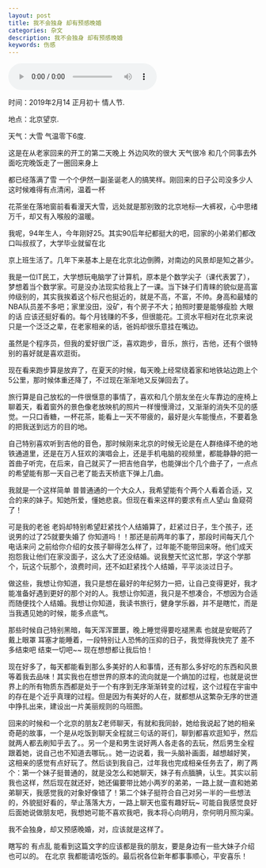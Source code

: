 ```yaml
---
layout: post
title: 我不会独身 却有预感晚婚
categories: 杂文
description: 我不会独身 却有预感晚婚
keywords: 伤感
---
```


<audio controls="controls" autoplay="autoplay" playsinline="" webkit-playsinline="">  
<source src="https://link.hhtjim.com/163/1318284264.mp3" type="audio/mpeg">  
</audio>

时间：2019年2月14  正月初十 情人节.

地点：北京望京.

天气：大雪 气温零下6度.

  这是在从老家回来的开工的第二天晚上 外边风吹的很大 天气很冷 和几个同事去外面吃完晚饭走了一圈回来身上

都已经落满了雪 一个个伊然一副圣诞老人的搞笑样。刚回来的日子公司没多少人 这时候难得有点清闲，温着一杯

花茶坐在落地窗前看看漫天大雪，远处就是那别致的北京地标—大裤衩，心中思绪万千，却又有入喉般的温暖。

  我呢，94年生人，今年刚好25。其实90后年纪都挺大的吧，回家的小弟弟们都改口叫叔叔了，大学毕业就留在北

京上班生活了。几年下来基本上是在北京北边倒腾，对南边的风景却是知之甚少。

  我是一位IT民工，大学想玩电脑学了计算机，原本是个数学尖子（课代表罢了），梦想着当个数学家。可是没办法现实给我上了一课。当下妹子们青睐的貌似是高富帅级别的，其实我挨着这个标尺也挺近的，就是不高，不富，不帅。身高和最矮的NBA队员差不多吧；家里没田，没矿，有个房子不大；拍照时要是能够瘦脸 大眼的话 应该还挺好看的。每个月钱赚的不多，但很能花。工资水平相对在北京来说只是一个泛泛之辈，在老家相亲的话，爸妈却很乐意挂在嘴边。

  虽然是个程序员，但我的爱好很广泛，喜欢跑步，音乐，旅行，吉他，还有个很特别的喜好就是喜欢逛街。

现在看来跑步算是放弃了，在夏天的时候，每天晚上经常绕着家和地铁站边跑上个5公里，那时候体重还降了，不过现在渐渐地又反弹回去了。

  旅行算是自己放松的一件很惬意的事情了，喜欢和几个朋友坐在火车靠边的座椅上聊着天，看着窗外的景色像老放映机的照片一样慢慢滑过，又渐渐的消失不见的感觉。一只口香糖，一杯花茶，能看上一天不带疲的，最好是火车能慢点，不要着急的把我送到远方的目的地。

 自己特别喜欢听到吉他的音色，那时候刚来北京的时候无论是在人群络绎不绝的地铁通道里，还是在万人狂欢的演唱会上，还是手机电脑的视频里，都能静静的把一首曲子听完，在后来，自己就买了一把吉他自学，也能弹出个几个曲子了，一点点的希望能有那一天自己老了能去天桥底下弹上几曲。

  我就是一个这样简单 普普通通的一个大众人，我希望能有个两个人看着合适，又合的来的妹子。知她所爱，懂她悲哀。但现在看来这样的要求有点人望山 鱼窥荷了！

可是我的老爸 老妈却特别希望赶紧找个人结婚算了，赶紧过日子，生个孩子，还说男的过了25就要失婚了 你知道吗！！那还是前两年的事了，那段时间每天几个电话来问 之前给你介绍的女孩子聊得怎么样了，过年能不能带回来呀。他们成天抱怨我让他们在家没面子，这么大了还没结婚。说我整天忙这忙那，学这个学那个，玩这个玩那个，浪费时间，还不如赶紧找个人结婚，平平淡淡过日子。

做这些，我想让你知道，我只是想在最好的年纪努力一把，让自己变得更好，我才能准备好遇到更好的那个对的人。我想让你知道，我只是不想凑合，不想因为合适而随便找个人结婚。我想让你知道，我读书旅行，健身学乐器，并不是瞎忙，而是当我遇见她的时候，能多点底气。

那些时候自己特别黑暗，每天浑浑噩噩，晚上睡觉得要吃褪黑素 也就是安眠药了 戴上眼罩 耳塞才能睡着，一段特别让人恐怖的压抑的日子，我觉得我快完了 差不多结束吧 结束一切吧~~ 现在想想都让我后怕！

现在好多了，每天都能看到那么多美好的人和事情，还有那么多好吃的东西和风景等着我去品味！其实我也在想世界的原本的流向就是一个熵加的过程，也就是说世界上的所有物质东西都是处于一个有序到无序渐渐转变的过程，这个过程在宇宙中的存在是个近乎真理的过程。但是因为有美好的人在，就都想从这繁杂无序的世道中挣扎出来，建设出一片美丽规则的乌班图。

  回来的时候和一个北京的朋友Z老师聊天，有就和我同龄，她给我说起了她的相亲奇葩的故事，一个是从吃饭到聊天全程就三句话的哥们，聊到都喜欢逛知乎，然后就两人都去刷知乎去了。。另一个是和男生说好两人各走各的去玩，然后男生全程跟着她，说自己也不知道去哪玩。。她一边说着，我一头脑补画面，越想越好笑，这相亲的感觉有点好玩了。然后谈到我自己，过年我也完成相亲任务去了，刷了两个：第一个妹子挺普通的，就是没怎么和她聊天，妹子有点腼腆，认生。其实以前我也这样，然后现在就还好，她还偏要带比她小两岁的弟弟，一路上就一直和她弟弟聊天，我感觉我的对象好像错了！第二个妹子挺符合自己对另一半的一些想法的，外貌挺好看的，举止落落大方，一路上聊天也蛮有趣好玩~ 可能自我感觉良好 后面她说做朋友吧，我想她可能不喜欢我吧，我本将心向明月，奈何明月照沟渠。

我不会独身，却又预感晚婚，对，应该就是这样了。

瞎写的 有点乱 能看到这篇文字的应该都是我的朋友，要是身边有一些大妹子介绍也可以的。 在北京 我都能请吃饭的。最后祝各位新年都事事顺心，平安喜乐！